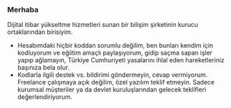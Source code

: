 ### Merhaba
Dijital itibar yükseltme hizmetleri sunan bir bilişim şirketinin kurucu ortaklarından birisiyim.
- Hesabımdaki hiçbir koddan sorumlu değilim, ben bunları kendim için kodluyorum ve eğiitim amaçlı paylaşıyorum, gidip saçma sapan işler yapıp ağlamayın, Türkiye Cumhuriyeti yasalarını ihlal eden hareketleriniz başınıza bela olur.
- Kodlarla ilgili destek vs. bildirimi göndermeyin, cevap vermiyorum. Freelance çalışmaya açık değilim, özel yazılım teklif etmeyin. Sadece kurumsal müşteriler ya da devlet kuruluşlarından gelecek teklifleri değerlendiriyorum.
